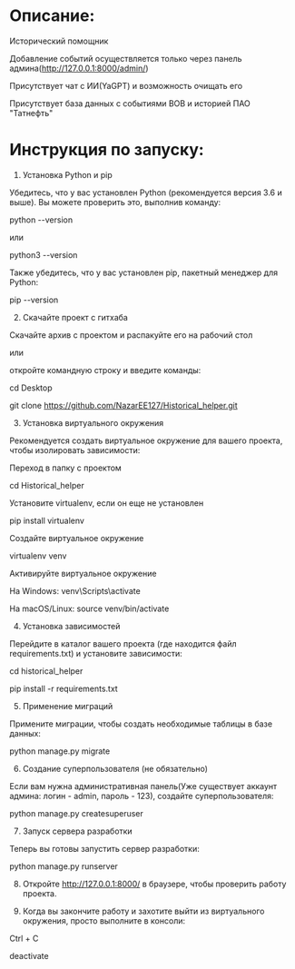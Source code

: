 # Описание:
Исторический помощник

Добавление событий осуществляется только через панель админа(http://127.0.0.1:8000/admin/)

Присутствует чат с ИИ(YaGPT) и возможность очищать его

Присутствует база данных с событиями ВОВ и историей ПАО "Татнефть"
# Инструкция по запуску: 
1. Установка Python и pip

Убедитесь, что у вас установлен Python (рекомендуется версия 3.6 и выше). Вы можете проверить это, выполнив команду:

python --version

или

python3 --version


Также убедитесь, что у вас установлен pip, пакетный менеджер для Python:

pip --version


2. Скачайте проект с гитхаба

Скачайте архив с проектом и распакуйте его на рабочий стол

или

откройте командную строку и введите команды:

cd Desktop

git clone https://github.com/NazarEE127/Historical_helper.git


3. Установка виртуального окружения

Рекомендуется создать виртуальное окружение для вашего проекта, чтобы изолировать зависимости:

Переход в папку с проектом

cd Historical_helper

Установите virtualenv, если он еще не установлен

pip install virtualenv

Создайте виртуальное окружение

virtualenv venv

Активируйте виртуальное окружение

На Windows:
venv\Scripts\activate

На macOS/Linux:
source venv/bin/activate


4. Установка зависимостей

Перейдите в каталог вашего проекта (где находится файл requirements.txt) и установите зависимости:

cd historical_helper

pip install -r requirements.txt


5. Применение миграций

Примените миграции, чтобы создать необходимые таблицы в базе данных:

python manage.py migrate


6. Создание суперпользователя (не обязательно)

Если вам нужна административная панель(Уже существует аккаунт админа: логин - admin, пароль - 123), создайте суперпользователя:

python manage.py createsuperuser


7. Запуск сервера разработки

Теперь вы готовы запустить сервер разработки:

python manage.py runserver

8. Откройте http://127.0.0.1:8000/ в браузере, чтобы проверить работу проекта.

9. Когда вы закончите работу и захотите выйти из виртуального окружения, просто выполните в консоли:

Ctrl + C

deactivate
